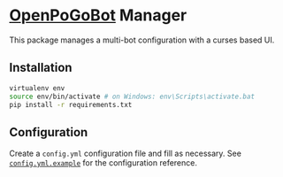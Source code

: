 # [OpenPoGoBot](https://github.com/OpenPoGo/OpenPoGoBot) Manager

This package manages a multi-bot configuration with a curses based UI.

## Installation
```bash
virtualenv env
source env/bin/activate # on Windows: env\Scripts\activate.bat
pip install -r requirements.txt
```

## Configuration
Create a `config.yml` configuration file and fill as necessary.
See [`config.yml.example`](config.yml.example) for the configuration reference.
